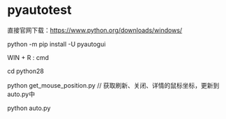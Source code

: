 # pyautotest

直接官网下载：https://www.python.org/downloads/windows/

python -m pip install -U pyautogui

WIN + R : cmd

cd python28

python get_mouse_position.py   // 获取刷新、关闭、详情的鼠标坐标，更新到auto.py中

python auto.py
